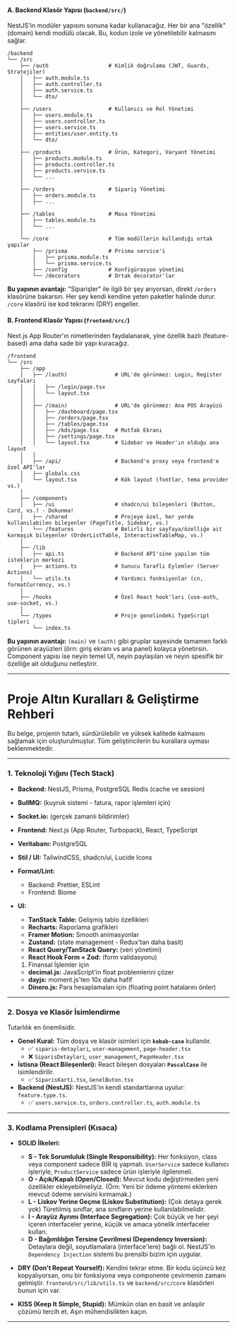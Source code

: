 #### A. Backend Klasör Yapısı (`backend/src/`)

NestJS'in modüler yapısını sonuna kadar kullanacağız. Her bir ana "özellik" (domain) kendi modülü olacak. Bu, kodun izole ve yönetilebilir kalmasını sağlar.

```
/backend
└── /src
    ├── /auth                   # Kimlik doğrulama (JWT, Guards, Stratejiler)
    │   ├── auth.module.ts
    │   ├── auth.controller.ts
    │   ├── auth.service.ts
    │   └── dto/
    │
    ├── /users                  # Kullanıcı ve Rol Yönetimi
    │   ├── users.module.ts
    │   ├── users.controller.ts
    │   ├── users.service.ts
    │   ├── entities/user.entity.ts
    │   └── dto/
    │
    ├── /products               # Ürün, Kategori, Varyant Yönetimi
    │   ├── products.module.ts
    │   ├── products.controller.ts
    │   ├── products.service.ts
    │   └── ...
    │
    ├── /orders                 # Sipariş Yönetimi
    │   ├── orders.module.ts
    │   ├── ...
    │
    ├── /tables                 # Masa Yönetimi
    │   ├── tables.module.ts
    │   └── ...
    │
    └── /core                   # Tüm modüllerin kullandığı ortak yapılar
        ├── /prisma             # Prisma service'i
        │   ├── prisma.module.ts
        │   └── prisma.service.ts
        ├── /config             # Konfigürasyon yönetimi
        └── /decorators         # Ortak decorator'lar
```

**Bu yapının avantajı:** "Siparişler" ile ilgili bir şey arıyorsan, direkt `/orders` klasörüne bakarsın. Her şey kendi kendine yeten paketler halinde durur. `/core` klasörü ise kod tekrarını (DRY) engeller.

#### B. Frontend Klasör Yapısı (`frontend/src/`)

Next.js App Router'ın nimetlerinden faydalanarak, yine özellik bazlı (feature-based) ama daha sade bir yapı kuracağız.

```
/frontend
└── /src
    ├── /app
    │   ├── /(auth)               # URL'de görünmez: Login, Register sayfaları
    │   │   ├── /login/page.tsx
    │   │   └── layout.tsx
    │   │
    │   ├── /(main)               # URL'de görünmez: Ana POS Arayüzü
    │   │   ├── /dashboard/page.tsx
    │   │   ├── /orders/page.tsx
    │   │   ├── /tables/page.tsx
    │   │   ├── /kds/page.tsx     # Mutfak Ekranı
    │   │   ├── /settings/page.tsx
    │   │   └── layout.tsx        # Sidebar ve Header'ın olduğu ana layout
    │   │
    │   ├── /api/                 # Backend'e proxy veya frontend'e özel API'lar
    │   ├── globals.css
    │   └── layout.tsx            # Kök layout (fontlar, tema provider vs.)
    │
    ├── /components
    │   ├── /ui                   # shadcn/ui bileşenleri (Button, Card, vs.) - Dokunma!
    │   ├── /shared               # Projeye özel, her yerde kullanılabilen bileşenler (PageTitle, Sidebar, vs.)
    │   └── /features             # Belirli bir sayfaya/özelliğe ait karmaşık bileşenler (OrderListTable, InteractiveTableMap, vs.)
    │
    ├── /lib
    │   ├── api.ts                # Backend API'sine yapılan tüm isteklerin merkezi
    │   ├── actions.ts            # Sunucu Taraflı Eylemler (Server Actions)
    │   └── utils.ts              # Yardımcı fonksiyonlar (cn, formatCurrency, vs.)
    │
    ├── /hooks                    # Özel React hook'ları (use-auth, use-socket, vs.)
    │
    └── /types                    # Proje genelindeki TypeScript tipleri
        └── index.ts
```

**Bu yapının avantajı:** `(main)` ve `(auth)` gibi gruplar sayesinde tamamen farklı görünen arayüzleri (örn: giriş ekranı vs ana panel) kolayca yönetirsin. Component yapısı ise neyin temel UI, neyin paylaşılan ve neyin spesifik bir özelliğe ait olduğunu netleştirir.

---

# Proje Altın Kuralları & Geliştirme Rehberi

Bu belge, projenin tutarlı, sürdürülebilir ve yüksek kalitede kalmasını sağlamak için oluşturulmuştur. Tüm geliştiricilerin bu kurallara uyması beklenmektedir.

---

### 1. Teknoloji Yığını (Tech Stack)

-   **Backend:** NestJS, Prisma, PostgreSQL Redis (cache ve session)
-   **BullMQ:** (kuyruk sistemi - fatura, rapor işlemleri için)
-   **Socket.io:** (gerçek zamanlı bildirimler)
-   **Frontend:** Next.js (App Router, Turbopack), React, TypeScript
-   **Veritabanı:** PostgreSQL
-   **Stil / UI:** TailwindCSS, shadcn/ui, Lucide Icons
-   **Format/Lint:**
    -   Backend: Prettier, ESLint
    -   Frontend: Biome
-   **UI:**
    -   **TanStack Table:** Gelişmiş tablo özellikleri
    -   **Recharts:** Raporlama grafikleri
    -   **Framer Motion:** Smooth animasyonlar
    -   **Zustand:** (state management - Redux'tan daha basit)
    -   **React Query/TanStack Query:** (veri yönetimi)
    -   **React Hook Form + Zod:** (form validasyonu)

    1. Finansal İşlemler için

    -   **decimal.js:** JavaScript'in float problemlerini çözer
    -   **dayjs:** moment.js'ten 10x daha hafif
    -   **Dinero.js:** Para hesaplamaları için (floating point hatalarını önler)
---

### 2. Dosya ve Klasör İsimlendirme

Tutarlılık en önemlisidir.

-   **Genel Kural:** Tüm dosya ve klasör isimleri için **`kebab-case`** kullanılır.
    -   ✅ `siparis-detaylari`, `user-management`, `page-header.tsx`
    -   ❌ `SiparisDetaylari`, `user_management`, `PageHeader.tsx`
-   **İstisna (React Bileşenleri):** React bileşen dosyaları **`PascalCase`** ile isimlendirilir.
    -   ✅ `SiparisKarti.tsx`, `GenelButon.tsx`
-   **Backend (NestJS):** NestJS'in kendi standartlarına uyulur: `feature.type.ts`.
    -   ✅ `users.service.ts`, `orders.controller.ts`, `auth.module.ts`

---

### 3. Kodlama Prensipleri (Kısaca)

-   **SOLID İlkeleri:**
    -   **S - Tek Sorumluluk (Single Responsibility):** Her fonksiyon, class veya component sadece BİR iş yapmalı. `UserService` sadece kullanıcı işleriyle, `ProductService` sadece ürün işleriyle ilgilenmeli.
    -   **O - Açık/Kapalı (Open/Closed):** Mevcut kodu değiştirmeden yeni özellikler ekleyebilmeliyiz. (Örn: Yeni bir ödeme yöntemi eklerken mevcut ödeme servisini kırmamak.)
    -   **L - Liskov Yerine Geçme (Liskov Substitution):** (Çok detaya gerek yok) Türetilmiş sınıflar, ana sınıfların yerine kullanılabilmelidir.
    -   **I - Arayüz Ayrımı (Interface Segregation):** Çok büyük ve her şeyi içeren interfaceler yerine, küçük ve amaca yönelik interfaceler kullan.
    -   **D - Bağımlılığın Tersine Çevrilmesi (Dependency Inversion):** Detaylara değil, soyutlamalara (interface'lere) bağlı ol. NestJS'in `Dependency Injection` sistemi bu prensibi bizim için uygular.

-   **DRY (Don't Repeat Yourself):** Kendini tekrar etme. Bir kodu üçüncü kez kopyalıyorsan, onu bir fonksiyona veya componente çevirmenin zamanı gelmiştir. `frontend/src/lib/utils.ts` ve `backend/src/core` klasörleri bunun için var.

-   **KISS (Keep It Simple, Stupid):** Mümkün olan en basit ve anlaşılır çözümü tercih et. Aşırı mühendislikten kaçın.

---
